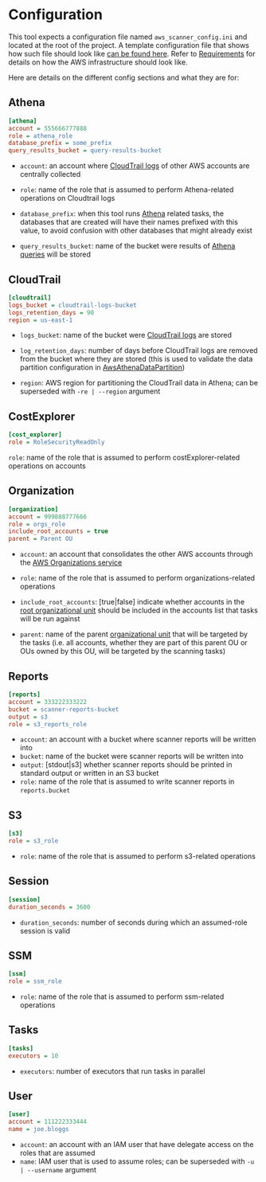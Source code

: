 # Configuration

This tool expects a configuration file named `aws_scanner_config.ini` and located at the root of the project. A template
configuration file that shows how such file should look like [can be found here](../aws_scanner_config_template.ini).
Refer to [Requirements][doc-requirements] for details on how the AWS infrastructure should look like.

Here are details on the different config sections and what they are for:

## Athena

```ini
[athena]
account = 555666777888
role = athena_role
database_prefix = some_prefix
query_results_bucket = query-results-bucket
```

-   `account`: an account where [CloudTrail logs][aws-cloudtrail] of other AWS accounts are centrally collected
    
-   `role`: name of the role that is assumed to perform Athena-related operations on Cloudtrail logs
    
-   `database_prefix`: when this tool runs [Athena][aws-athena] related tasks, the databases that are created will have
    their names prefixed with this value, to avoid confusion with other databases that might already exist

-   `query_results_bucket`: name of the bucket were results of [Athena queries][aws-athena-querying] will be stored

## CloudTrail

```ini
[cloudtrail]
logs_bucket = cloudtrail-logs-bucket
logs_retention_days = 90
region = us-east-1
```

-   `logs_bucket`: name of the bucket were [CloudTrail logs][aws-cloudtrail-bucket] are stored
    
-   `log_retention_days`: number of days before CloudTrail logs are removed from the bucket where they are stored (this
    is used to validate the data partition configuration in [AwsAthenaDataPartition][src-partition])
    
-   `region`: AWS region for partitioning the CloudTrail data in Athena; can be superseded with `-re | --region`
    argument

## CostExplorer

```ini
[cost_explorer]
role = RoleSecurityReadOnly
```

`role`: name of the role that is assumed to perform costExplorer-related operations on accounts

## Organization

```ini
[organization]
account = 999888777666
role = orgs_role
include_root_accounts = true
parent = Parent OU
```

-   `account`: an account that consolidates the other AWS accounts through the
    [AWS Organizations service][aws-organizations]

-   `role`: name of the role that is assumed to perform organizations-related operations
    
-   `include_root_accounts`: \[true|false\] indicate whether accounts in the
    [root organizational unit][aws-organizations-root] should be included in the accounts list that tasks will be run
    against

-   `parent`: name of the parent [organizational unit][aws-organizational-ou] that will be targeted by the tasks (i.e.
    all accounts, whether they are part of this parent OU or OUs owned by this OU, will be targeted by the scanning
    tasks)

## Reports

```ini
[reports]
account = 333222333222
bucket = scanner-reports-bucket
output = s3
role = s3_reports_role
```

- `account`: an account with a bucket where scanner reports will be written into
- `bucket`: name of the bucket were scanner reports will be written into
- `output`: \[stdout|s3\] whether scanner reports should be printed in standard output or written in an S3 bucket
- `role`: name of the role that is assumed to write scanner reports in `reports.bucket`

## S3

```ini
[s3]
role = s3_role
```

- `role`: name of the role that is assumed to perform s3-related operations

## Session

```ini
[session]
duration_seconds = 3600
```

- `duration_seconds`: number of seconds during which an assumed-role session is valid

## SSM

```ini
[ssm]
role = ssm_role
```

- `role`: name of the role that is assumed to perform ssm-related operations

## Tasks

```ini
[tasks]
executors = 10
```

- `executors`: number of executors that run tasks in parallel

## User

```ini
[user]
account = 111222333444
name = joe.bloggs
```

- `account`: an account with an IAM user that have delegate access on the roles that are assumed
- `name`: IAM user that is used to assume roles; can be superseded with `-u | --username` argument

[aws-athena]: https://docs.aws.amazon.com/athena/latest/ug/what-is.html
[aws-athena-querying]: https://docs.aws.amazon.com/athena/latest/ug/querying.html
[aws-cloudtrail]: https://docs.aws.amazon.com/awscloudtrail/latest/userguide/cloudtrail-user-guide.html
[aws-cloudtrail-bucket]: https://docs.aws.amazon.com/awscloudtrail/latest/userguide/cloudtrail-create-and-update-a-trail.html
[aws-organizational-ou]: https://docs.aws.amazon.com/organizations/latest/userguide/orgs_getting-started_concepts.html#organizationalunit
[aws-organizations]: https://docs.aws.amazon.com/organizations/latest/userguide/orgs_introduction.html
[aws-organizations-root]: https://docs.aws.amazon.com/organizations/latest/userguide/orgs_getting-started_concepts.html#root
[doc-requirements]: ./requirements.md
[src-partition]: ../src/data/aws_athena_data_partition.py
